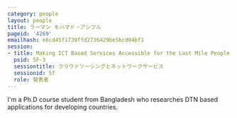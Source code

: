 ```yaml
---
category: people
layout: people
title: ラーマン モハマド・アシフル
pageid: '4269'
emailhash: e6cd45f1739ffd2736429be5bcd04bf1
session:
- title: Making ICT Based Services Accessible for the Last Mile People
  psid: 5F-3
  sessiontitle: クラウドソーシングとネットワークサービス
  sessionid: 5f
  role: 発表者
---
```

I'm a Ph.D course student from Bangladesh who researches DTN based applications for developing countries.